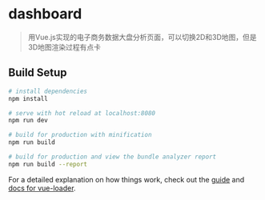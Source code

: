 # dashboard

> 用Vue.js实现的电子商务数据大盘分析页面，可以切换2D和3D地图，但是3D地图渲染过程有点卡

## Build Setup

``` bash
# install dependencies
npm install

# serve with hot reload at localhost:8080
npm run dev

# build for production with minification
npm run build

# build for production and view the bundle analyzer report
npm run build --report
```

For a detailed explanation on how things work, check out the [guide](http://vuejs-templates.github.io/webpack/) and [docs for vue-loader](http://vuejs.github.io/vue-loader).
